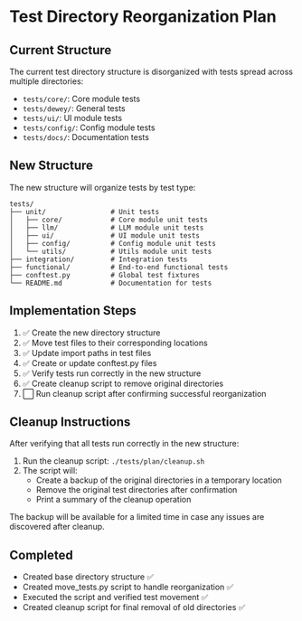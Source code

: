 # Test Directory Reorganization Plan

## Current Structure
The current test directory structure is disorganized with tests spread across multiple directories:
- `tests/core/`: Core module tests
- `tests/dewey/`: General tests
- `tests/ui/`: UI module tests
- `tests/config/`: Config module tests
- `tests/docs/`: Documentation tests

## New Structure
The new structure will organize tests by test type:

```
tests/
├── unit/                # Unit tests
│   ├── core/            # Core module unit tests
│   ├── llm/             # LLM module unit tests
│   ├── ui/              # UI module unit tests
│   ├── config/          # Config module unit tests
│   └── utils/           # Utils module unit tests
├── integration/         # Integration tests
├── functional/          # End-to-end functional tests
├── conftest.py          # Global test fixtures
└── README.md            # Documentation for tests
```

## Implementation Steps

1. ✅ Create the new directory structure
2. ✅ Move test files to their corresponding locations
3. ✅ Update import paths in test files
4. ✅ Create or update conftest.py files
5. ✅ Verify tests run correctly in the new structure
6. ✅ Create cleanup script to remove original directories
7. ⬜ Run cleanup script after confirming successful reorganization

## Cleanup Instructions

After verifying that all tests run correctly in the new structure:

1. Run the cleanup script: `./tests/plan/cleanup.sh`
2. The script will:
   - Create a backup of the original directories in a temporary location
   - Remove the original test directories after confirmation
   - Print a summary of the cleanup operation

The backup will be available for a limited time in case any issues are discovered after cleanup.

## Completed
- Created base directory structure ✅
- Created move_tests.py script to handle reorganization ✅
- Executed the script and verified test movement ✅
- Created cleanup script for final removal of old directories ✅ 